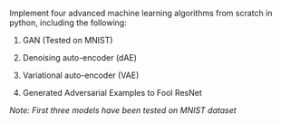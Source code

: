 Implement four advanced machine learning algorithms from scratch in python, including the following:

1. GAN (Tested on MNIST)

2. Denoising auto-encoder (dAE) 

3. Variational auto-encoder (VAE)

4. Generated Adversarial Examples to Fool ResNet

*Note: First three models have been tested on MNIST dataset*
